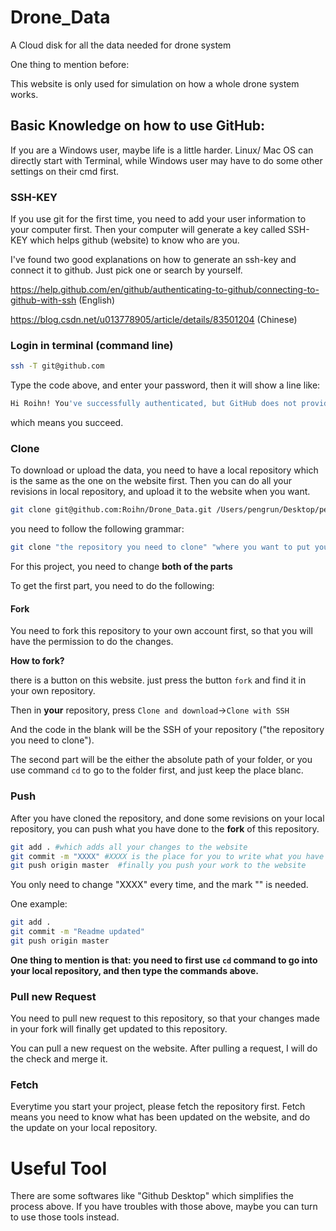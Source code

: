 # Drone_Data
A Cloud disk for all the data needed for drone system



One thing to mention before:

This website is only used for simulation on how a whole drone system works. 



## Basic Knowledge on how to use GitHub:

If you are a Windows user, maybe life is a little harder. Linux/ Mac OS can directly start with Terminal, while Windows user may have to do some other settings on their cmd first.

### SSH-KEY

If you use git for the first time, you need to add your user information to your computer first. Then your computer will generate a key called SSH-KEY which helps github (website) to know who are you. 

I've found two good explanations on how to generate an ssh-key and connect it to github. Just pick one or search by yourself.

https://help.github.com/en/github/authenticating-to-github/connecting-to-github-with-ssh (English)

https://blog.csdn.net/u013778905/article/details/83501204 (Chinese)

### Login in terminal (command line)

```bash
ssh -T git@github.com
```

Type the code above, and enter your password, then it will show a line like:

```bash
Hi Roihn! You've successfully authenticated, but GitHub does not provide shell access.
```

which means you succeed.

### Clone

To download or upload the data, you need to have a local repository which is the same as the one on the website first. Then you can do all your revisions in local repository, and upload it to the website when you want. 

 ```bash
git clone git@github.com:Roihn/Drone_Data.git /Users/pengrun/Desktop/pengrun/DRONE
 ```

you need to follow the following grammar:

```bash
git clone "the repository you need to clone" "where you want to put your local repository"
```

For this project, you need to change **both of the parts**

To get the first part, you need to do the following:

#### Fork

 You need to fork this repository to your own account first, so that you will have the permission to do the changes.

**How to fork?**

there is a button on this website. just press the button `fork` and find it in your own repository.

Then in **your** repository, press `Clone and download`->`Clone with SSH`

And the code in the blank will be the SSH of your repository ("the repository you need to clone").



The second part will be the either the absolute path of your folder, or you use command `cd` to go to the folder first, and just keep the place blanc. 

### Push

After you have cloned the repository, and done some revisions on your local repository, you can push what you have done to the **fork** of this repository.

```bash
git add . #which adds all your changes to the website
git commit -m "XXXX" #XXXX is the place for you to write what you have done on this version of your work
git push origin master  #finally you push your work to the website
```

You only need to change "XXXX" every time, and the mark "" is needed. 

One example:

```bash
git add . 
git commit -m "Readme updated" 
git push origin master 
```



**One thing to mention is that: you need to first use `cd` command to go into your local repository, and then type the commands above.**



### Pull new Request

You need to pull new request to this repository, so that your changes made in your fork will finally get updated to this repository. 

You can pull a new request on the website. After pulling a request, I will do the check and merge it.



### Fetch

Everytime you start your project, please fetch the repository first. Fetch means you need to know what has been updated on the website, and do the update on your local repository.

# Useful Tool

There are some softwares like "Github Desktop" which simplifies the process above. If you have troubles with those above, maybe you can turn to use those tools instead.